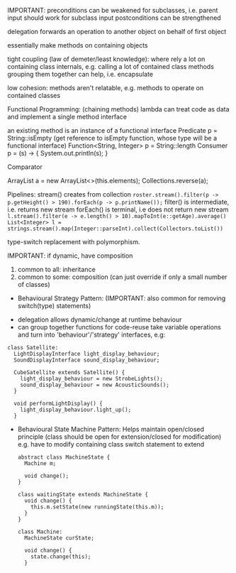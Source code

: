<!-- SPDX-License-Identifier: zlib-acknowledgement -->

IMPORTANT: preconditions can be weakened for subclasses, i.e. parent input should work for subclass input
postconditions can be strengthened

delegation forwards an operation to another object on behalf of first object

essentially make methods on containing objects

tight coupling (law of demeter/least knowledge):
where rely a lot on containing class internals, 
e.g. calling a lot of contained class methods
grouping them together can help, i.e. encapsulate

low cohesion:
methods aren't relatable,
e.g. methods to operate on contained classes 

Functional Programming: (chaining methods)
lambda can treat code as data and implement a single method interface

an existing method is an instance of a functional interface
Predicate<String> p = String::isEmpty 
(get reference to isEmpty function, whose type will be a functional interface)
Function<String, Integer> p = String::length
Consumer<String> p = (s) -> { System.out.println(s); }

Comparator<Object> 

ArrayList<E> a = new ArrayList<>(this.elements);
Collections.reverse(a);

Pipelines:
stream() creates from collection
`roster.stream().filter(p -> p.getHeight() > 190).forEach(p -> p.printName());`
filter() is intermediate, i.e. returns new stream
forEach() is terminal, i.e does not return new stream
`l.stream().filter(e -> e.length() > 10).mapToInt(e::getAge).average()`
`List<Integer> l = strings.stream().map(Integer::parseInt).collect(Collectors.toList())`

type-switch replacement with polymorphism.

IMPORTANT: if dynamic, have composition

1. common to all: inheritance
2. common to some: composition (can just override if only a small number of classes)
  - Behavioural Strategy Pattern:
  (IMPORTANT: also common for removing switch(type) statements)
  * delegation allows dynamic/change at runtime behaviour
  * can group together functions for code-reuse
  take variable operations and turn into 'behaviour'/'strategy' interfaces, e.g:
  ```
  class Satellite:
    LightDisplayInterface light_display_behaviour;
    SoundDisplayInterface sound_display_behaviour;
    
    CubeSatellite extends Satellite() {
      light_display_behaviour = new StrobeLights(); 
      sound_display_behaviour = new AcousticSounds(); 
    }

    void performLightDisplay() {
      light_display_behaviour.light_up();
    }
  ```

- Behavioural State Machine Pattern:
Helps maintain open/closed principle (class should be open for extension/closed for modification)
e.g. have to modify containing class switch statement to extend
  ```
  abstract class MachineState {
    Machine m;

    void change();
  }

  class waitingState extends MachineState {
    void change() {
      this.m.setState(new runningState(this.m));
    }
  }

  class Machine:
    MachineState curState;

    void change() {
      state.change(this);
    }
  ```
